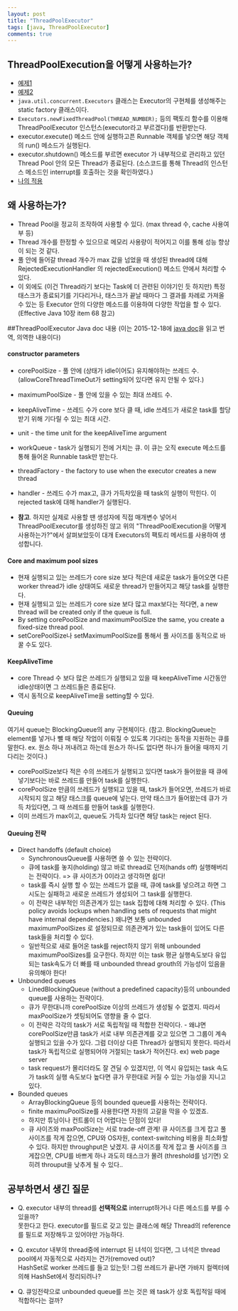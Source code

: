 ```yaml
---
layout: post
title: "ThreadPoolExecutor"
tags: [java, ThreadPoolExecutor]
comments: true
---
```


## ThreadPoolExecution을 어떻게 사용하는가?
* [예제1](http://www.journaldev.com/1069/java-thread-pool-example-using-executors-and-threadpoolexecutor)
* [예제2](http://howtodoinjava.com/2015/03/24/java-thread-pool-executor-example/)
* `java.util.concurrent.Executors` 클래스는 Executor의 구현체를 생성해주는 static factory 클래스이다.
* `Executors.newFixedThreadPool(THREAD_NUMBER);` 등의 팩토리 함수를 이용해 ThreadPoolExecutor 인스턴스(executor라고 부르겠다)를 반환받는다.
* executor.execute() 메소드 안에 실행하고픈 Runnable 객체를 넣으면 해당 객체의 run() 메소드가 실행된다.
* executor.shutdown() 메소드를 부르면 executor 가 내부적으로 관리하고 있던 Thread Pool 안의 모든 Thread가 종료된다. (소스코드를 통해 Thread의 인스턴스 메소드인 interrupt를 호출하는 것을 확인하였다.)
* [나의 적용](https://github.com/KimDahye/chat-program/commit/b75b3acbbc3213a2dcf1a610bd38201ec00dd7bb)

## 왜 사용하는가?
* Thread Pool을 정교히 조작하여 사용할 수 있다. (max thread 수, cache 사용여부 등) 
* Thread 개수를 한정할 수 있으므로 메모리 사용량이 적어지고 이를 통해 성능 향상이 되는 것 같다.
* 풀 안에 들어갈 thread 개수가 max 값을 넘었을 때 생성된 thread에 대해 RejectedExecutionHandler 의 rejectedExecution() 메소드 안에서 처리할 수 있다.
* 이 외에도 (이건 Thread라기 보다는 Task에 더 관련된 이야기인 듯 하지만) 특정 태스크가 종료되기를 기다리거나, 태스크가 끝날 때마다 그 결과를 차례로 가져올 수 있는 등 Executor 안의 다양한 메소드를 이용하여 다양한 작업을 할 수 있다. (Effective Java 10장 item 68 참고) 

##ThreadPoolExecutor Java doc 내용
(이는 2015-12-18에 [java doc](http://docs.oracle.com/javase/7/docs/api/java/util/concurrent/ThreadPoolExecutor.html)을 읽고 번역, 의역한 내용이다)
#### constructor parameters
* corePoolSize - 풀 안에 (상태가 idle이어도) 유지해야하는 쓰레드 수. (allowCoreThreadTimeOut가 setting되어 있다면 유지 안될 수 있다.)
* maximumPoolSize - 풀 안에 있을 수 있는 최대 쓰레드 수.
* keepAliveTime - 쓰레드 수가 core 보다 클 때, idle 쓰레드가 새로운 task를 할당받기 위해 기다릴 수 있는 최대 시간.
* unit - the time unit for the keepAliveTime argument
* workQueue - task가 실행되기 전에 거치는 큐. 이 큐는 오직 execute 메소드를 통해 들어온 Runnable task만 받는다. 
* threadFactory - the factory to use when the executor creates a new thread
* handler - 쓰레드 수가 max고, 큐가 가득차있을 때 task의 실행이 막힌다. 이 rejected task에 대해 handler가 실행된다. 

* **참고**. 하지만 실제로 사용할 땐 생성자에 직접 매개변수 넣어서 ThreadPoolExecutor를 생성하진 않고 위의 "ThreadPoolExecution을 어떻게 사용하는가?"에서 살펴보았듯이 대개 Executors의 팩토리 메서드를 사용하여 생성합니다.



#### Core and maximum pool sizes
- 현재 실행되고 있는 쓰레드가 core size 보다 적은데 새로운 task가 들어오면 다른 worker thread가 idle 상태여도 새로운 thread가 만들어지고 해당 task를 실행한다.
- 현재 실행되고 있는 쓰레드가 core size 보다 많고 max보다는 적다면,  a new thread will be created only if the queue is full.
- By setting corePoolSize and maximumPoolSize the same, you create a fixed-size thread pool.
- setCorePoolSize나 setMaximumPoolSize를 통해서 풀 사이즈를 동적으로 바꿀 수도 있다.

#### KeepAliveTime
- core Thread 수 보다 많은 쓰레드가 실행되고 있을 때 keepAliveTime 시간동안 idle상태이면 그 쓰레드들은 종료된다. 
- 역시 동적으로 keepAliveTime을 setting할 수 있다.

#### Queuing 
여기서 queue는 BlockingQueue의 any 구현체이다. (참고. BlockingQueue는 element를 넣거나 뺄 때 해당 작업이 이뤄질 수 있도록 기다리는 동작을 지원하는 큐를 말한다. ex. 원소 하나 꺼내려고 하는데 원소가 하나도 없다면 하나가 들어올 때까지 기다리는 것이다.)

- corePoolSize보다 적은 수의 쓰레드가 실행되고 있다면 task가 들어왔을 때 큐에 넣기보다는 바로 쓰레드를 만들어 task를 실행한다. 
- corePoolSize 만큼의 쓰레드가 실행되고 있을 때, task가 들어오면, 쓰레드가 바로 시작되지 않고 해당 태스크를 queue에 넣는다. 만약 태스크가 들어왔는데 큐가 가득 차있다면, 그 때 쓰레드를 만들어 task를 실행한다. 
- 이미 쓰레드가 max이고, queue도 가득차 있다면 해당 task는 reject 된다. 

#### Queuing 전략
- Direct handoffs (default choice)
  - SynchronousQueue를 사용하면 쓸 수 있는 전략이다.
  - 큐에 task를 놓지(holding) 않고 바로 thread로 던저(hands off) 실행해버리는 전략이다. => 큐 사이즈가 0이라고 생각하면 쉽다!
  - task를 즉시 실행 할 수 있는 쓰레드가 없을 때, 큐에 task를 넣으려고 하면 그 시도는 실패하고 새로운 쓰레드가 생성되어 그 task를 실행한다. 
  - 이 전략은 내부적인 의존관계가 있는 task 집합에 대해 처리할 수 있다. (This policy avoids lockups when handling sets of requests that might have internal dependencies.) 왜냐면 보통 unbounded maximumPoolSizes 로 설정되므로 의존관계가 있는 task들이 있어도 다른 task들을 처리할 수 있다.
  - 일반적으로 새로 들어온 task를 reject하지 않기 위해 unbounded maximumPoolSizes를 요구한다. 하지만 이는 task 평균 실행속도보다 유입되는 task속도가 더 빠를 때 unbounded thread grouth의 가능성이 있음을 유의해야 한다!
- Unbounded queues
  - LinedBlockingQueue (without a predefined capacity)등의 unbounded queue를 사용하는 전략이다.
  - 큐가 무한대니까 corePoolSize 이상의 쓰레드가 생성될 수 없겠지. 따라서 maxPoolSize가 셋팅되어도 영향을 줄 수 없다.
  - 이 전략은 각각의 task가 서로 독립적일 때 적합한 전략이다. - 왜냐면 corePoolSize만큼 task가 서로 내부 의존관계를 갖고 있으면 그 그룹이 계속 실행되고 있을 수가 있다. 그럼 더이상 다른 Thread가 실행되지 못한다. 따라서 task가 독립적으로 실행되어야 거절되는 task가 적어진다. ex) web page server 
  - task request가 몰리더라도 잘 견딜 수 있겠지만, 이 역시 유입되는 task 속도가 task의 실행 속도보다 높다면 큐가 무한대로 커질 수 있는 가능성을 지니고 있다.  
- Bounded queues
  - ArrayBlockingQueue 등의 bounded queue를 사용하는 전략이다.
  - finite maximuPoolSize를 사용한다면 자원의 고갈을 막을 수 있겠죠.
  - 하지만 튜닝이나 컨트롤이 더 어렵다는 단점이 있다!
  - 큐 사이즈와 maxPoolSize는 서로 trade-off 관계! 큐 사이즈를 크게 잡고 풀 사이즈를 작게 잡으면, CPU와 OS자원, context-switching 비용을 최소화할 수 있다. 하지만 throughput은 낮겠지. 큐 사이즈를 작게 잡고 풀 사이즈를 크게잡으면, CPU를 바쁘게 하나 과도히 태스크가 몰려 (threshold를 넘기면) 오히려 throuput을 낮추게 될 수 있다.. 
## 공부하면서 생긴 질문
* Q. executor 내부의 thread를 **선택적으로** interrupt하거나 다른 메소드를 부를 수 있을까? <br> 못한다고 한다. executor를 필드로 갖고 있는 클래스에 해당 Thread의 reference를 필드로 저장해두고 있어야만 가능하다.

* Q. excutor 내부의 thread중에 interrupt 된 녀석이 있다면, 그 녀석은 thread pool에서 자동적으로 사라지는 건가(removed out)? <br> 
HashSet<Worker>로 worker 쓰레드를 들고 있는듯! 그럼 쓰레드가 끝나면 가바지 컬렉터에 의해 HashSet에서 정리되려나?

* Q. 큐잉전략으로 unbounded queue를 쓰는 것은 왜 task가 상호 독립적일 때에 적합하다는 걸까?
